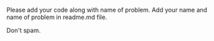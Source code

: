 Please add your code along with name of problem.
Add your name and name of problem in readme.md file.

Don't spam.
